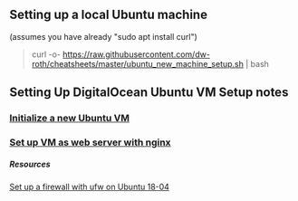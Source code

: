 ## Setting up a local Ubuntu machine
(assumes  you have already "sudo apt install curl")
>curl -o- https://raw.githubusercontent.com/dw-roth/cheatsheets/master/ubuntu_new_machine_setup.sh | bash


## Setting Up DigitalOcean Ubuntu VM Setup notes

### [Initialize a new Ubuntu VM](https://github.com/dw-roth/cheatsheets/blob/master/ubuntu_vm_initialization)

### [Set up VM as web server with nginx](https://github.com/dw-roth/cheatsheets/blob/master/ubuntu_webserver_setup)


##### Resources
[Set up a firewall with ufw on Ubuntu 18-04](https://www.digitalocean.com/community/tutorials/how-to-set-up-a-firewall-with-ufw-on-ubuntu-18-04)
